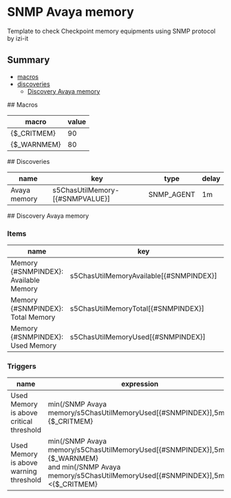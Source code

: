# SNMP Avaya memory
Template to check Checkpoint memory equipments using SNMP protocol by izi-it
## Summary
* [macros](#macros)
* [discoveries](#discoveries)
  * [Discovery Avaya memory ](#discovery_avaya_memory
)
<a name="macros" />
## Macros

| macro | value |
| ------------- |------------- |
| {$_CRITMEM} | 90 |
| {$_WARNMEM} | 80 |

<a name="discoveries" />
## Discoveries

| name | key | type | delay |
| ------------- |------------- |------------- |------------- |
| Avaya memory | s5ChasUtilMemory-[{#SNMPVALUE}] | SNMP_AGENT | 1m |

<a name="discovery_avaya_memory" />
## Discovery Avaya memory

### Items

| name | key | type |
| ------------- |------------- |------------- |
| Memory {#SNMPINDEX}: Available Memory | s5ChasUtilMemoryAvailable[{#SNMPINDEX}] | SNMP_AGENT |
| Memory {#SNMPINDEX}: Total Memory | s5ChasUtilMemoryTotal[{#SNMPINDEX}] | SNMP_AGENT |
| Memory {#SNMPINDEX}: Used Memory | s5ChasUtilMemoryUsed[{#SNMPINDEX}] | CALCULATED |

### Triggers

| name | expression | priority |
| ------------- |------------- |------------- |
| Used Memory is above critical threshold | min(/SNMP Avaya memory/s5ChasUtilMemoryUsed[{#SNMPINDEX}],5m)> {$_CRITMEM} | AVERAGE |
| Used Memory is above warning threshold | min(/SNMP Avaya memory/s5ChasUtilMemoryUsed[{#SNMPINDEX}],5m)>{$_WARNMEM}<br>and min(/SNMP Avaya memory/s5ChasUtilMemoryUsed[{#SNMPINDEX}],5m)<{$_CRITMEM} | WARNING |
